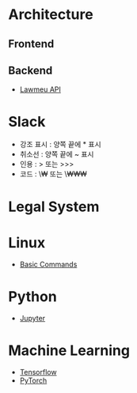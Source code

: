 <!-- TITLE: Wiki.Core.Today -->
<!-- SUBTITLE: CoreDotToday Wiki Page -->

# Architecture
## Frontend
## Backend
- [Lawmeu API](backend/lawmeu-api)

# Slack
- 강조 표시 : 양쪽 끝에 * 표시
- 취소선 : 양쪽 끝에 ~ 표시
- 인용 : > 또는 >>>
- 코드 : \₩ 또는 \₩₩₩

# Legal System

# Linux
- [Basic Commands](linux/basic)

# Python
- [Jupyter](python/jupyter)
# Machine Learning
- [Tensorflow](ml/tensorflow)
- [PyTorch](ml/pytorch)